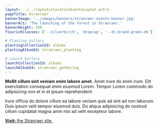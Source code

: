 ```yaml
---
layout: ../../layouts/LocationEventsLayout.astro
pageTitle: Stranraer
bannerImage: '../images/banners/stranraer-events-banner.jpg'
bannerAlt: 'The launching of the forest in Stranraer.'
bannerHeight: 350
flourishClasses: ['--silverbirch', 'dropcap', '--dc-brand-green-dk']

# Planting Gallery
plantingCollectionId: albums
plantingAlbumId: stranraer_planting

# Launch Gallery
launchCollectionId: albums
launchAlbumId: stranraer_gathering
---
```


**Mollit cillum sint veniam enim labore amet.** Amet irure do enim irure. Elit exercitation consequat enim eiusmod Lorem. Tempor Lorem commodo do adipisicing non et in et ipsum reprehenderit.

Irure officia do dolore cillum ea labore veniam quis ad sint ad non laborum. Duis ipsum velit tempor eiusmod duis. Do aliqua adipisicing do nostrud cillum cupidatat magna anim nisi ad velit excepteur labore.

<a class="link" href='../visit/stranraer'><b>Visit: </b>the Stranraer site.</a>
